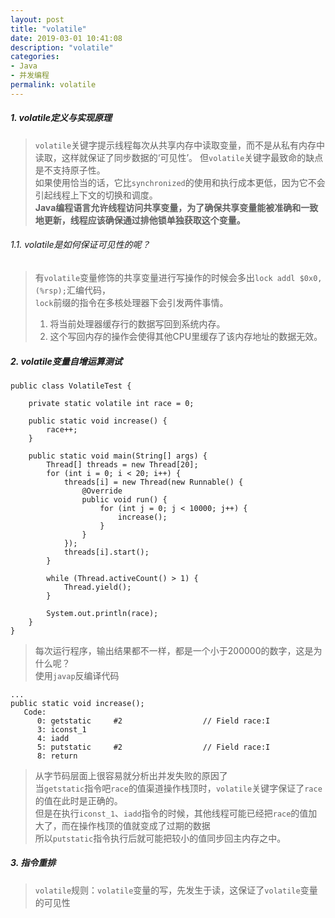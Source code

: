 ```yaml
---
layout: post
title: "volatile"
date: 2019-03-01 10:41:08
description: "volatile"
categories:
- Java
- 并发编程
permalink: volatile
---
```


##### 1. volatile定义与实现原理
> `volatile`关键字提示线程每次从共享内存中读取变量，而不是从私有内存中读取，这样就保证了同步数据的‘可见性’。
> 但`volatile`关键字最致命的缺点是不支持原子性。   
> 如果使用恰当的话，它比`synchronized`的使用和执行成本更低，因为它不会引起线程上下文的切换和调度。  
> **Java编程语言允许线程访问共享变量，为了确保共享变量能被准确和一致地更新，线程应该确保通过排他锁单独获取这个变量。**  

###### 1.1. volatile是如何保证可见性的呢？
> 有`volatile`变量修饰的共享变量进行写操作的时候会多出`lock addl $0x0,(%rsp);`汇编代码，  
> `lock`前缀的指令在多核处理器下会引发两件事情。  
> 1) 将当前处理器缓存行的数据写回到系统内存。  
> 2) 这个写回内存的操作会使得其他CPU里缓存了该内存地址的数据无效。  

##### 2. volatile变量自增运算测试
```vim
public class VolatileTest {

    private static volatile int race = 0;

    public static void increase() {
        race++;
    }

    public static void main(String[] args) {
        Thread[] threads = new Thread[20];
        for (int i = 0; i < 20; i++) {
            threads[i] = new Thread(new Runnable() {
                @Override
                public void run() {
                    for (int j = 0; j < 10000; j++) {
                        increase();
                    }
                }
            });
            threads[i].start();
        }

        while (Thread.activeCount() > 1) {
            Thread.yield();
        }

        System.out.println(race);
    }
}
```
> 每次运行程序，输出结果都不一样，都是一个小于200000的数字，这是为什么呢？  
> 使用`javap`反编译代码  

```vim
...
public static void increase();
   Code:
      0: getstatic     #2                  // Field race:I
      3: iconst_1
      4: iadd
      5: putstatic     #2                  // Field race:I
      8: return
```
> 从字节码层面上很容易就分析出并发失败的原因了  
> 当`getstatic`指令吧`race`的值渠道操作栈顶时，`volatile`关键字保证了`race`的值在此时是正确的。  
> 但是在执行`iconst_1`、`iadd`指令的时候，其他线程可能已经把`race`的值加大了，而在操作栈顶的值就变成了过期的数据  
> 所以`putstatic`指令执行后就可能把较小的值同步回主内存之中。

##### 3. 指令重排
> `volatile`规则：`volatile`变量的写，先发生于读，这保证了`volatile`变量的可见性
